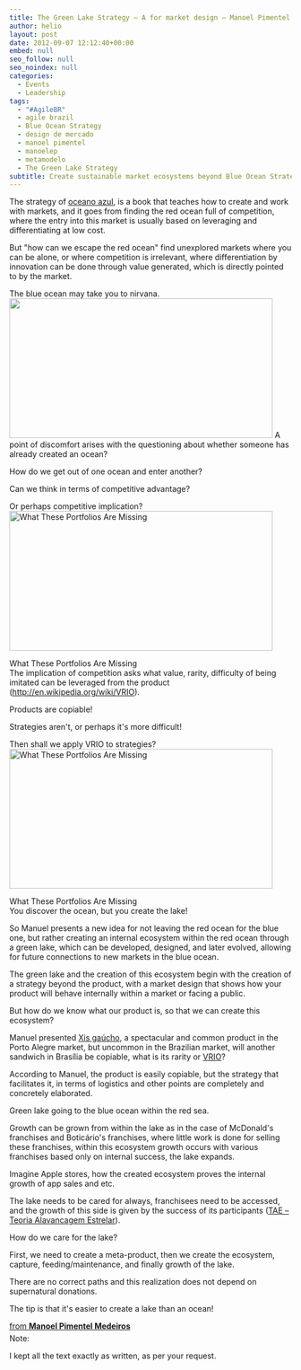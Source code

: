 ```yaml
---
title: The Green Lake Strategy – A for market design – Manoel Pimentel Medeiros
author: helio
layout: post
date: 2012-09-07 12:12:40+00:00
embed: null
seo_follow: null
seo_noindex: null
categories:
  - Events
  - Leadership
tags:
  - "#AgileBR"
  - agile brazil
  - Blue Ocean Strategy
  - design de mercado
  - manoel pimentel
  - manoelep
  - metamodelo
  - The Green Lake Strategy
subtitle: Create sustainable market ecosystems beyond Blue Ocean Strategy—learn how to design green lakes within red oceans, build meta-products, and grow through strategic franchising
---
```


The strategy of [oceano azul][1], is a book that teaches how to create and work with markets, and it goes from finding the red ocean full of competition, where the entry into this market is usually based on leveraging and differentiating at low cost.

But "how can we escape the red ocean" find unexplored markets where you can be alone, or where competition is irrelevant, where differentiation by innovation can be done through value generated, which is directly pointed to by the market.

The blue ocean may take you to nirvana. [<img class="aligncenter size-full wp-image-636" src="/uploads/2012/09/nirvanaManoel.png" alt="" width="470" height="249" srcset="/uploads/2012/09/nirvanaManoel.png 470w, /uploads/2012/09/nirvanaManoel-300x158.png 300w" sizes="(max-width: 470px) 100vw, 470px" />][2] A point of discomfort arises with the questioning about whether someone has already created an ocean?

How do we get out of one ocean and enter another?

Can we think in terms of competitive advantage?

Or perhaps competitive implication? [<img class="size-full wp-image-638" src="/uploads/2012/09/whatThesePortfoliosAreMissing1.png" alt="What These Portfolios Are Missing" width="470" height="249" srcset="/uploads/2012/09/whatThesePortfoliosAreMissing1.png 470w, /uploads/2012/09/whatThesePortfoliosAreMissing1-300x158.png 300w" sizes="(max-width: 470px) 100vw, 470px" />][3]<figcaption class="wp-caption-text">What These Portfolios Are Missing</figcaption> The implication of competition asks what value, rarity, difficulty of being imitated can be leveraged from the product (<http://en.wikipedia.org/wiki/VRIO>).

Products are copiable!

Strategies aren't, or perhaps it's more difficult!

Then shall we apply VRIO to strategies? [<img class="size-full wp-image-638" src="/uploads/2012/09/whatThesePortfoliosAreMissing1.png" alt="What These Portfolios Are Missing" width="470" height="249" srcset="/uploads/2012/09/whatThesePortfoliosAreMissing1.png 470w, /uploads/2012/09/whatThesePortfoliosAreMissing1-300x158.png 300w" sizes="(max-width: 470px) 100vw, 470px" />][3]<figcaption class="wp-caption-text">What These Portfolios Are Missing</figcaption> You discover the ocean, but you create the lake!

So Manuel presents a new idea for not leaving the red ocean for the blue one, but rather creating an internal ecosystem within the red ocean through a green lake, which can be developed, designed, and later evolved, allowing for future connections to new markets in the blue ocean.

The green lake and the creation of this ecosystem begin with the creation of a strategy beyond the product, with a market design that shows how your product will behave internally within a market or facing a public.

But how do we know what our product is, so that we can create this ecosystem?

Manuel presented [Xis gaúcho][4], a spectacular and common product in the Porto Alegre market, but uncommon in the Brazilian market, will another sandwich in Brasília be copiable, what is its rarity or [VRIO][5]?

According to Manuel, the product is easily copiable, but the strategy that facilitates it, in terms of logistics and other points are completely and concretely elaborated.

Green lake going to the blue ocean within the red sea.

Growth can be grown from within the lake as in the case of McDonald's franchises and Boticário's franchises, where little work is done for selling these franchises, within this ecosystem growth occurs with various franchises based only on internal success, the lake expands.

Imagine Apple stores, how the created ecosystem proves the internal growth of app sales and etc.

The lake needs to be cared for always, franchisees need to be accessed, and the growth of this side is given by the success of its participants ([TAE &#8211; Teoria Alavancagem Estrelar][6]).

How do we care for the lake?

First, we need to create a meta-product, then we create the ecosystem, capture, feeding/maintenance, and finally growth of the lake.

There are no correct paths and this realization does not depend on supernatural donations.

The tip is that it's easier to create a lake than an ocean!

<div style="margin-bottom:5px">
 <strong> <a href="http://www.slideshare.net/manoelp/the-green-lake-strategy-um-metamodelo-para-design-de-mercados" title="The Green Lake Strategy

- Um metamodelo para design de mercados" target="\_blank">The Green Lake Strategy &#8211; Um metamodelo para design de mercados</a> </strong> from <strong><a href="http://www.slideshare.net/manoelp" target="_blank">Manoel Pimentel Medeiros</a></strong>
</div>
 Note:

I kept all the text exactly as written, as per your request.

[2]: /uploads/2012/09/nirvanaManoel.png
[3]: /uploads/2012/09/whatThesePortfoliosAreMissing1.png
[1]: http://en.wikipedia.org/wiki/Blue_Ocean_Strategy "Blue Ocean Strategy"
[5]: http://en.wikipedia.org/wiki/VRIO "VRIO"
[4]: http://xisgaucho.com.br/ "xis-gaucho"
[6]: http://www.slideshare.net/manoelp/tae-teoria-da-alavancagem-estrelar-manoel-pimentel "TAE"
